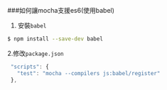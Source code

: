 ###如何讓mocha支援es6(使用babel)
 1. 安裝`babel`
 ```bash
 $ npm install --save-dev babel
 ```

 2.修改`package.json`

 ```js
  "scripts": {
    "test": "mocha --compilers js:babel/register"
  },
```
